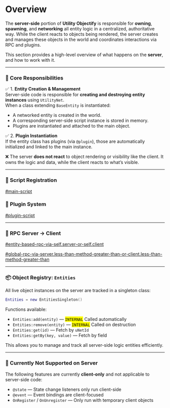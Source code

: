 # Overview

The **server-side** portion of **Utility Objectify** is responsible for **owning**, **spawning**, and **networking** all entity logic in a centralized, authoritative way. While the client reacts to objects being rendered, the server creates and manages these objects in the world and coordinates interactions via RPC and plugins.

This section provides a high-level overview of what happens on the **server**, and how to work with it.

***

### 🧠 Core Responsibilities

✅ 1. **Entity Creation & Management**\
Server-side code is responsible for **creating and destroying entity instances** using `UtilityNet`.\
When a class extending `BaseEntity` is instantiated:

* A networked entity is created in the world.
* A corresponding server-side script instance is stored in memory.
* Plugins are instantiated and attached to the main object.

✅ 2. **Plugin Instantiation**\
If the entity class has plugins (via `@plugin`), those are automatically initialized and linked to the main instance.

❌ The server **does not react** to object rendering or visibility like the client. It owns the logic and data, while the client reacts to what’s visible.

***

### 🔧 Script Registration

[#main-script](../shared/type-of-scripts.md#main-script "mention")

### 🧩 Plugin System

[#plugin-script](../shared/type-of-scripts.md#plugin-script "mention")

***

### 📡 RPC Server → Client

[#entity-based-rpc-via-self.server-or-self.client](../shared/rpc.md#entity-based-rpc-via-self.server-or-self.client "mention")

[#global-rpc-via-server.less-than-method-greater-than-or-client.less-than-method-greater-than](../shared/rpc.md#global-rpc-via-server.less-than-method-greater-than-or-client.less-than-method-greater-than "mention")

***

### 📦 Object Registry: `Entities`

All live object instances on the server are tracked in a singleton class:

```lua
Entities = new EntitiesSingleton()
```

Functions available:

* `Entities:add(entity)` — <mark style="color:$warning;">`INTERNAL`</mark> Called automatically
* `Entities:remove(entity)` — <mark style="color:$warning;">`INTERNAL`</mark> Called on destruction
* `Entities:get(id)` — Fetch by `uNetId`
* `Entities:getBy(key, value)` — Fetch by field

This allows you to manage and track all server-side logic entities efficiently.

***

### 🚫 Currently Not Supported on Server

The following features are currently **client-only** and not applicable to server-side code:

* `@state` — State change listeners only run client-side
* `@event` — Event bindings are client-focused
* `OnRegister` / `OnUnregister` — Only run with temporary client objects
